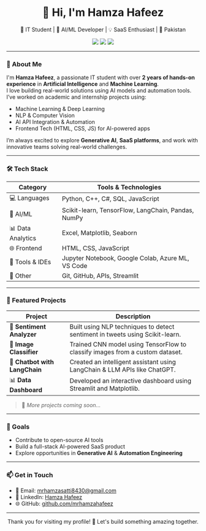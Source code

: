 <h1 align="center">👋 Hi, I'm Hamza Hafeez</h1>
<p align="center">
  🚀 IT Student | 🤖 AI/ML Developer | 💡 SaaS Enthusiast | 📍 Pakistan
</p>

<p align="center">
  <a href="https://github.com/mrhamzahafeez"><img src="https://img.shields.io/github/followers/mrhamzahafeez?label=Follow&style=social"></a>
  <a href="https://www.linkedin.com/in/hamza-hafeez-ml-expert/"><img src="https://img.shields.io/badge/LinkedIn-Hamza%20Hafeez-blue?style=flat-square&logo=linkedin"></a>
  <a href="mailto:mrhamzasatti8430@gmail.com"><img src="https://img.shields.io/badge/Email-mrhamzasatti8430@gmail.com-red?style=flat-square&logo=gmail"></a>
</p>

---

### 🧠 About Me

I'm **Hamza Hafeez**, a passionate IT student with over **2 years of hands-on experience** in **Artificial Intelligence** and **Machine Learning**.  
I love building real-world solutions using AI models and automation tools. I’ve worked on academic and internship projects using:

- Machine Learning & Deep Learning  
- NLP & Computer Vision  
- AI API Integration & Automation  
- Frontend Tech (HTML, CSS, JS) for AI-powered apps

I’m always excited to explore **Generative AI**, **SaaS platforms**, and work with innovative teams solving real-world challenges.

---

### 🛠️ Tech Stack

| Category           | Tools & Technologies |
|--------------------|----------------------|
| 💻 Languages       | Python, C++, C#, SQL, JavaScript |
| 🧠 AI/ML           | Scikit-learn, TensorFlow, LangChain, Pandas, NumPy |
| 📊 Data Analytics  | Excel, Matplotlib, Seaborn |
| 🌐 Frontend        | HTML, CSS, JavaScript |
| 🧰 Tools & IDEs     | Jupyter Notebook, Google Colab, Azure ML, VS Code |
| 🔌 Other           | Git, GitHub, APIs, Streamlit |

---

### 📂 Featured Projects

| Project | Description |
|--------|-------------|
| 📝 **Sentiment Analyzer** | Built using NLP techniques to detect sentiment in tweets using Scikit-learn. |
| 🧠 **Image Classifier** | Trained CNN model using TensorFlow to classify images from a custom dataset. |
| 🤖 **Chatbot with LangChain** | Created an intelligent assistant using LangChain & LLM APIs like ChatGPT. |
| 📊 **Data Dashboard** | Developed an interactive dashboard using Streamlit and Matplotlib. |

> 🔗 *More projects coming soon...*

---

### 🎯 Goals

- Contribute to open-source AI tools  
- Build a full-stack AI-powered SaaS product  
- Explore opportunities in **Generative AI** & **Automation Engineering**

---

### 📫 Get in Touch

- 📧 Email: [mrhamzasatti8430@gmail.com](mailto:mrhamzasatti8430@gmail.com)  
- 💼 LinkedIn: [Hamza Hafeez](https://www.linkedin.com/in/hamza-hafeez-ml-expert)  
- 🌐 GitHub: [github.com/mrhamzahafeez](https://github.com/mrhamzahafeez)

---

<p align="center">Thank you for visiting my profile! 🌟 Let's build something amazing together.</p>
